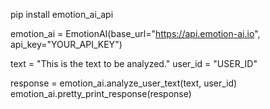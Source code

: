 pip install emotion_ai_api

emotion_ai = EmotionAI(base_url="https://api.emotion-ai.io", api_key="YOUR_API_KEY")

text = "This is the text to be analyzed."
user_id = "USER_ID"

response = emotion_ai.analyze_user_text(text, user_id)
emotion_ai.pretty_print_response(response)
